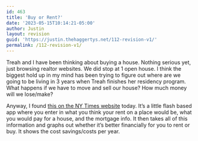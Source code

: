 ```yaml
---
id: 463
title: 'Buy or Rent?'
date: '2023-05-15T10:14:21-05:00'
author: Justin
layout: revision
guid: 'https://justin.thehaggertys.net/112-revision-v1/'
permalink: /112-revision-v1/
---
```


Treah and I have been thinking about buying a house. Nothing serious yet, just browsing realtor websites. We did stop at 1 open house. I think the biggest hold up in my mind has been trying to figure out where are we going to be living in 3 years when Treah finishes her residency program. What happens if we have to move and sell our house? How much money will we lose/make?

Anyway, I found [this on the NY Times website](http://www.nytimes.com/2007/04/10/business/2007_BUYRENT_GRAPHIC.html?_r=2&oref=slogin&oref=slogin) today. It’s a little flash based app where you enter in what you think your rent on a place would be, what you would pay for a house, and the mortgage info. It then takes all of this information and graphs out whether it’s better financially for you to rent or buy. It shows the cost savings/costs per year.
